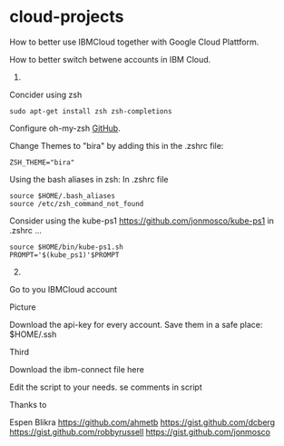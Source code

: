 # cloud-projects
How to better use IBMCloud together with Google Cloud Plattform.

How to better switch betwene accounts in IBM Cloud.

1.

Concider using zsh 

```
sudo apt-get install zsh zsh-completions
```

Configure oh-my-zsh
[GitHub](https://github.com/robbyrussell/oh-my-zsh "Title").

Change Themes to "bira" by adding this in the .zshrc file:
```
ZSH_THEME="bira"
```

Using the bash aliases in zsh:
In .zshrc file
```
source $HOME/.bash_aliases
source /etc/zsh_command_not_found
```
Consider using the kube-ps1
https://github.com/jonmosco/kube-ps1
in .zshrc ...
```
source $HOME/bin/kube-ps1.sh
PROMPT='$(kube_ps1)'$PROMPT
```

2.
Go to you IBMCloud account

Picture


Download the api-key
for every account.
Save them in a safe place:
$HOME/.ssh


Third

Download the ibm-connect file here

Edit the script to your needs. se comments in script






Thanks to

Espen Blikra
https://github.com/ahmetb
https://gist.github.com/dcberg
https://gist.github.com/robbyrussell
https://gist.github.com/jonmosco


